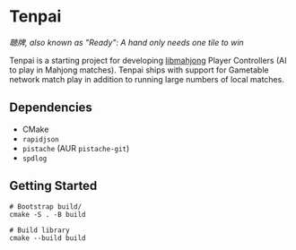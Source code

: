 # Tenpai
*聴牌, also known as "Ready": A hand only needs one tile to win*

Tenpai is a starting project for developing [libmahjong](https://github.com/realliance/libmahjong) Player Controllers (AI to play in Mahjong matches). Tenpai ships with support for Gametable network match play in addition to running large numbers of local matches.

## Dependencies

- CMake
- `rapidjson`
- `pistache` (AUR `pistache-git`)
- `spdlog`

## Getting Started

```
# Bootstrap build/
cmake -S . -B build

# Build library
cmake --build build
```
